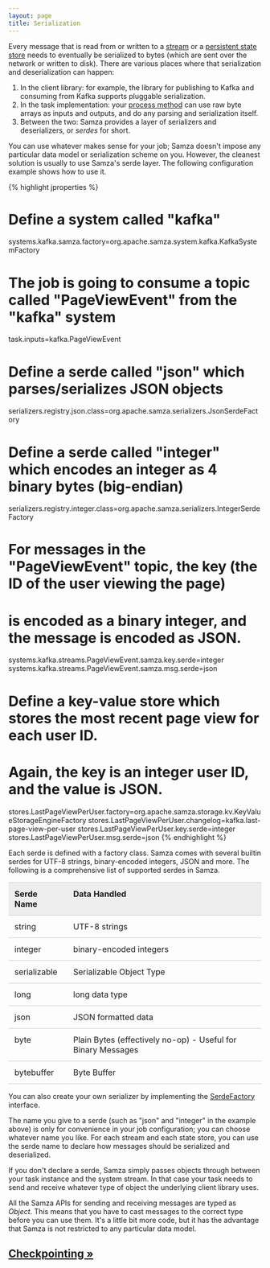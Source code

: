 ```yaml
---
layout: page
title: Serialization
---
```

<!--
   Licensed to the Apache Software Foundation (ASF) under one or more
   contributor license agreements.  See the NOTICE file distributed with
   this work for additional information regarding copyright ownership.
   The ASF licenses this file to You under the Apache License, Version 2.0
   (the "License"); you may not use this file except in compliance with
   the License.  You may obtain a copy of the License at

       http://www.apache.org/licenses/LICENSE-2.0

   Unless required by applicable law or agreed to in writing, software
   distributed under the License is distributed on an "AS IS" BASIS,
   WITHOUT WARRANTIES OR CONDITIONS OF ANY KIND, either express or implied.
   See the License for the specific language governing permissions and
   limitations under the License.
-->

Every message that is read from or written to a [stream](streams.html) or a [persistent state store](state-management.html) needs to eventually be serialized to bytes (which are sent over the network or written to disk). There are various places where that serialization and deserialization can happen:

1. In the client library: for example, the library for publishing to Kafka and consuming from Kafka supports pluggable serialization.
2. In the task implementation: your [process method](../api/overview.html) can use raw byte arrays as inputs and outputs, and do any parsing and serialization itself.
3. Between the two: Samza provides a layer of serializers and deserializers, or *serdes* for short.

You can use whatever makes sense for your job; Samza doesn't impose any particular data model or serialization scheme on you. However, the cleanest solution is usually to use Samza's serde layer. The following configuration example shows how to use it.

{% highlight jproperties %}
# Define a system called "kafka"
systems.kafka.samza.factory=org.apache.samza.system.kafka.KafkaSystemFactory

# The job is going to consume a topic called "PageViewEvent" from the "kafka" system
task.inputs=kafka.PageViewEvent

# Define a serde called "json" which parses/serializes JSON objects
serializers.registry.json.class=org.apache.samza.serializers.JsonSerdeFactory

# Define a serde called "integer" which encodes an integer as 4 binary bytes (big-endian)
serializers.registry.integer.class=org.apache.samza.serializers.IntegerSerdeFactory

# For messages in the "PageViewEvent" topic, the key (the ID of the user viewing the page)
# is encoded as a binary integer, and the message is encoded as JSON.
systems.kafka.streams.PageViewEvent.samza.key.serde=integer
systems.kafka.streams.PageViewEvent.samza.msg.serde=json

# Define a key-value store which stores the most recent page view for each user ID.
# Again, the key is an integer user ID, and the value is JSON.
stores.LastPageViewPerUser.factory=org.apache.samza.storage.kv.KeyValueStorageEngineFactory
stores.LastPageViewPerUser.changelog=kafka.last-page-view-per-user
stores.LastPageViewPerUser.key.serde=integer
stores.LastPageViewPerUser.msg.serde=json
{% endhighlight %}

Each serde is defined with a factory class. Samza comes with several builtin serdes for UTF-8 strings, binary-encoded integers, JSON and more. The following is a comprehensive list of supported serdes in Samza.
<style>
            table th, table td {
                text-align: left;
                vertical-align: top;
                padding: 12px;
                border-bottom: 1px solid #ccc;
                border-top: 1px solid #ccc;
                border-left: 0;
                border-right: 0;
            }

            table td.property, table td.default {
                white-space: nowrap;
            }

            table th {
                background-color: #eee;
            }
</style>
<table>
    <tr>
        <th class="section"> Serde Name</th>
        <th> Data Handled </th>
    </tr>
    <tr>
        <td> string </td>
        <td> UTF-8 strings </td>
    </tr>
    <tr>
        <td> integer </td>
        <td> binary-encoded integers </td>
    </tr>
    <tr>
        <td> serializable </td>
        <td> Serializable Object Type </td>
    </tr>
    <tr>
        <td> long </td>
        <td> long data type </td>
    </tr>
    <tr>
        <td> json </td>
        <td> JSON formatted data </td>
    </tr>
    <tr>
        <td> byte </td>
        <td> Plain Bytes (effectively no-op) - Useful for Binary Messages </td>
    </tr>
    <tr>
        <td> bytebuffer </td>
        <td> Byte Buffer </td>
    </tr>
</table>

You can also create your own serializer by implementing the [SerdeFactory](../api/javadocs/org/apache/samza/serializers/SerdeFactory.html) interface.

The name you give to a serde (such as "json" and "integer" in the example above) is only for convenience in your job configuration; you can choose whatever name you like. For each stream and each state store, you can use the serde name to declare how messages should be serialized and deserialized.

If you don't declare a serde, Samza simply passes objects through between your task instance and the system stream. In that case your task needs to send and receive whatever type of object the underlying client library uses.

All the Samza APIs for sending and receiving messages are typed as *Object*. This means that you have to cast messages to the correct type before you can use them. It's a little bit more code, but it has the advantage that Samza is not restricted to any particular data model.

## [Checkpointing &raquo;](checkpointing.html)
